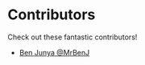 # Contributors

Check out these fantastic contributors!

- [Ben Junya @MrBenJ](https://www.github.com/MrBenJ)
